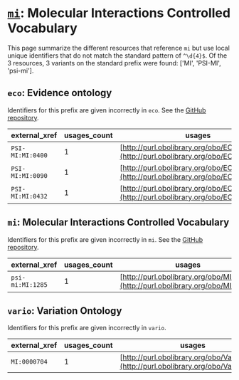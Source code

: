 # [`mi`](https://bioregistry.io/mi): Molecular Interactions Controlled Vocabulary

This page summarize the different resources that reference `mi`
but use local unique identifiers that do not match the standard pattern of
`^\d{4}$`. Of the 3 resources,
3 variants on the standard prefix were found: ['MI', 'PSI-MI', 'psi-mi'].

## `eco`: Evidence ontology

Identifiers for this prefix are given incorrectly in `eco`. See the [GitHub repository](https://github.com/evidenceontology/evidenceontology).

| external_xref    |   usages_count | usages                                                                                   |
|------------------|----------------|------------------------------------------------------------------------------------------|
| `PSI-MI:MI:0400` |              1 | [http://purl.obolibrary.org/obo/ECO_0000023](http://purl.obolibrary.org/obo/ECO_0000023) |
| `PSI-MI:MI:0090` |              1 | [http://purl.obolibrary.org/obo/ECO_0000025](http://purl.obolibrary.org/obo/ECO_0000025) |
| `PSI-MI:MI:0432` |              1 | [http://purl.obolibrary.org/obo/ECO_0000066](http://purl.obolibrary.org/obo/ECO_0000066) |

## `mi`: Molecular Interactions Controlled Vocabulary

Identifiers for this prefix are given incorrectly in `mi`. See the [GitHub repository](https://github.com/HUPO-PSI/psi-mi-CV).

| external_xref    |   usages_count | usages                                                                           |
|------------------|----------------|----------------------------------------------------------------------------------|
| `psi-mi:MI:1285` |              1 | [http://purl.obolibrary.org/obo/MI_1276](http://purl.obolibrary.org/obo/MI_1276) |

## `vario`: Variation Ontology

Identifiers for this prefix are given incorrectly in `vario`.

| external_xref   |   usages_count | usages                                                                                 |
|-----------------|----------------|----------------------------------------------------------------------------------------|
| `MI:0000704`    |              1 | [http://purl.obolibrary.org/obo/VariO_0272](http://purl.obolibrary.org/obo/VariO_0272) |

